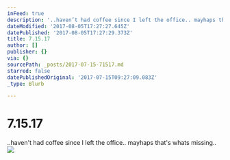 ```yaml
---
inFeed: true
description: '..haven’t had coffee since I left the office.. mayhaps that''s whats missing.. '
dateModified: '2017-08-05T17:27:27.645Z'
datePublished: '2017-08-05T17:27:29.373Z'
title: 7.15.17
author: []
publisher: {}
via: {}
sourcePath: _posts/2017-07-15-71517.md
starred: false
datePublishedOriginal: '2017-07-15T09:27:09.083Z'
_type: Blurb

---
```

# 7.15.17

..haven't had coffee since I left the office.. mayhaps that's whats missing.. ![](https://the-grid-user-content.s3-us-west-2.amazonaws.com/7c6e25d5-12c9-4972-9934-ece2422d85fc.png)